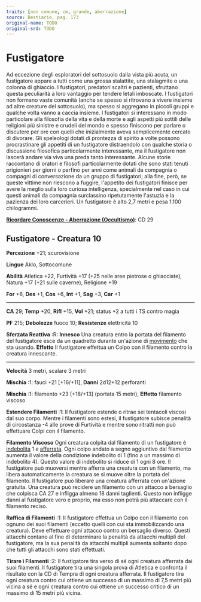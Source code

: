 ```yaml
---
traits: [non comune, cm, grande, aberrazione]
source: Bestiario, pag. 173
original-name: TODO
original-srd: TODO
---
```


# Fustigatore

Ad eccezione degli esploratori del sottosuolo dalla vista più acuta, un
fustigatore appare a tutti come una grossa stalattite, una stalagmite o una
colonna di ghiaccio. I fustigatori, predatori scaltri e pazienti, sfruttano
questa peculiarità a loro vantaggio per tendere letali imboscate. I fustigatori
non formano vaste comunità (anche se spesso si ritrovano a vivere insieme ad
altre creature del sottosuolo), ma spesso si aggregano in piccoli gruppi e
qualche volta vanno a caccia insieme. I fustigatori si interessano in modo
particolare alla filosofia della vita e della morte e agli aspetti più sottili
delle religioni più sinistre e crudeli del mondo e spesso finiscono per parlare
o discutere per ore con quelli che inizialmente aveva semplicemente cercato di
divorare. Gli speleologi dotati di prontezza di spirito a volte possono
procrastinare gli appetiti di un fustigatore distraendolo con qualche storia o
discussione filosofica particolarmente interessante, ma il fustigatore non
lascerà andare via viva una preda tanto interessante. Alcune storie raccontano
di oratori e filosofi particolarmente dotati che sono stati tenuti prigionieri
per giorni o perfino per anni come animali da compagnia o compagni di
conversazione da un gruppo di fustigatori; alla fine, però, se queste vittime
non riescono a fuggire, l'appetito dei fustigatori finisce per avere la meglio
sulla loro curiosa intelligenza, specialmente nel caso in cui questi animali da
compagnia surclassino ripetutamente l'astuzia e la pazienza dei loro carcerieri.
Un fustigatore è alto 2,7 metri e pesa 1.100 chilogrammi.

**[Ricordare Conoscenze - Aberrazione (Occultismo)](/azioni/abilita/ricordare-conoscenze)**:
CD 29

## Fustigatore - Creatura 10

**Percezione** +21; scurovisione

**Lingue** Aklo, Sottocomune

**Abilità** Atletica +22, Furtività +17 (+25 nelle aree pietrose o ghiacciate),
Natura +17 (+21 sulle caverne), Religione +19

**For** +6, **Des** +1, **Cos** +6, **Int** +1, **Sag** +3, **Car** +1

---

**CA** 29; **Temp** +20, **Rifl** +15, **Vol** +21; status +2 a tutti i TS
contro magia

**PF** 215; **Debolezze** fuoco 10; **Resistenze** elettricità 10

**Sferzata Reattiva** :R: **Innesco** Una creatura entro la portata del
filamento del fustigatore esce da un quadretto durante un'azione di
[movimento](/tratti/movimento) che sta usando. **Effetto** Il fustigatore
effettua un Colpo con il filamento contro la creatura innescante.

---

**Velocità** 3 metri, scalare 3 metri

**Mischia** :1: fauci +21 \[+16/+11], **Danni** 2d12+12 perforanti

**Mischia** :1: filamento +23 \[+18/+13] (portata 15 metri), **Effetto**
filamento viscoso

**Estendere Filamenti** :1: Il fustigatore estende o ritrae sei tentacoli
viscosi dal suo corpo. Mentre i filamenti sono estesi, il fustigatore subisce
penalità di circostanza -4 alle prove di Furtività e mentre sono ritratti non
può effettuare Colpi con il filamento.

**Filamento Viscoso** Ogni creatura colpita dal filamento di un fustigatore è
[indebolita](/condizioni/indebolito) 1 e [afferrata](/condizioni/afferrato).
Ogni colpo andato a segno aggiuntivo dal filamento aumenta il valore della
condizione indebolito di 1 (fino a un massimo di indebolito 4). Questo valore di
indebolito si riduce di 1 ogni 8 ore. Il fustigatore può muoversi mentre afferra
una creatura con un filamento, ma libera automaticamente la creatura se si muove
oltre la portata del filamento. Il fustigatore può liberare una creatura
afferrata con un'azione gratuita. Una creatura può recidere un filamento con un
attacco a bersaglio che colpisca CA 27 e infligga almeno 18 danni taglienti.
Questo non infligge danni al fustigatore vero e proprio, ma esso non potrà più
attaccare con il filamento reciso.

**Raffica di Filamenti** :1: Il fustigatore effettua un Colpo con il filamento
con ognuno dei suoi filamenti (eccetto quelli con cui sta immobilizzando una
creatura). Deve effettuare ogni attacco contro un bersaglio diverso. Questi
attacchi contano al fine di determinare la penalità da attacchi multipli del
fustigatore, ma la sua penalità da attacchi multipli aumenta soltanto dopo che
tutti gli attacchi sono stati effettuati.

**Tirare i Filamenti** :2: Il fustigatore tira verso di sé ogni creatura
afferrata dai suoi filamenti. Il fustigatore tira una singola prova di Atletica
e confronta il risultato con la CD di Tempra di ogni creatura afferrata. Il
fustigatore tira ogni creatura contro cui ottiene un successo di un massimo di
7,5 metri più vicina a sé e ogni creatura contro cui ottiene un successo critico
di un massimo di 15 metri più vicina.
